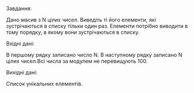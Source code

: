 Завдання: 

Дано масив з N цілих чисел. Виведіть ті його елементи, які зустрічаються в списку тільки один раз. Елементи потрібно виводити в тому порядку, в якому вони зустрічаються в списку.

Вхідні дані:

В першому рядку записано число N. В наступному рядку записано N цілих чисел.Всі числа за модулем не перевищують 100.

Вихідні дані:

Список унікальних елементів.